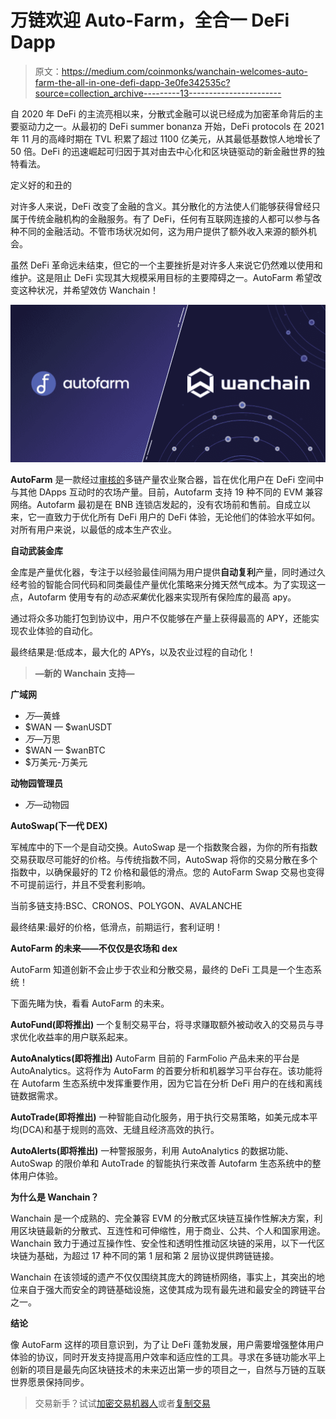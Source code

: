 # 万链欢迎 Auto-Farm，全合一 DeFi Dapp

> 原文：<https://medium.com/coinmonks/wanchain-welcomes-auto-farm-the-all-in-one-defi-dapp-3e0fe342535c?source=collection_archive---------13----------------------->

自 2020 年 DeFi 的主流亮相以来，分散式金融可以说已经成为加密革命背后的主要驱动力之一。从最初的 DeFi summer bonanza 开始，DeFi protocols 在 2021 年 11 月的高峰时期在 TVL 积累了超过 1100 亿美元，从其最低基数惊人地增长了 50 倍。DeFi 的迅速崛起可归因于其对由去中心化和区块链驱动的新金融世界的独特看法。

定义好的和丑的

对许多人来说，DeFi 改变了金融的含义。其分散化的方法使人们能够获得曾经只属于传统金融机构的金融服务。有了 DeFi，任何有互联网连接的人都可以参与各种不同的金融活动。不管市场状况如何，这为用户提供了额外收入来源的额外机会。

虽然 DeFi 革命远未结束，但它的一个主要挫折是对许多人来说它仍然难以使用和维护。这是阻止 DeFi 实现其大规模采用目标的主要障碍之一。AutoFarm 希望改变这种状况，并希望效仿 Wanchain！

![](img/caf0d480d94ee86f1a799de781d7e744.png)

**AutoFarm** 是一款经过[审核的](https://github.com/autofarmnetwork/autofarm_audits/blob/main/CertiK%20Audit%20Report%20040521.pdf)多链产量农业聚合器，旨在优化用户在 DeFi 空间中与其他 DApps 互动时的农场产量。目前，Autofarm 支持 19 种不同的 EVM 兼容网络。Autofarm 最初是在 BNB 连锁店发起的，没有农场前和售前。自成立以来，它一直致力于优化所有 DeFi 用户的 DeFi 体验，无论他们的体验水平如何。对所有用户来说，以最低的成本生产农业。

**自动武装金库**

金库是产量优化器，专注于以经验最佳间隔为用户提供**自动复利**产量，同时通过久经考验的智能合同代码和同类最佳产量优化策略来分摊天然气成本。为了实现这一点，Autofarm 使用专有的*动态采集*优化器来实现所有保险库的最高 apy。

通过将众多功能打包到协议中，用户不仅能够在产量上获得最高的 APY，还能实现农业体验的自动化。

最终结果是:低成本，最大化的 APYs，以及农业过程的自动化！

> **—新的 Wanchain 支持—**

**广域网**

*   $万—$黄蜂
*   $WAN — $wanUSDT
*   $万—$万思
*   $WAN — $wanBTC
*   $万美元-万美元

**动物园管理员**

*   $万—$动物园

**AutoSwap(下一代 DEX)**

军械库中的下一个是自动交换。AutoSwap 是一个指数聚合器，为你的所有指数交易获取尽可能好的价格。与传统指数不同，AutoSwap 将你的交易分散在多个指数中，以确保最好的 T2 价格和最低的滑点。您的 AutoFarm Swap 交易也变得不可提前运行，并且不受套利影响。

当前多链支持:BSC、CRONOS、POLYGON、AVALANCHE

最终结果:最好的价格，低滑点，前期运行，套利证明！

**AutoFarm 的未来——不仅仅是农场和 dex**

AutoFarm 知道创新不会止步于农业和分散交易，最终的 DeFi 工具是一个生态系统！

下面先睹为快，看看 AutoFarm 的未来。

**AutoFund(即将推出)**
一个复制交易平台，将寻求赚取额外被动收入的交易员与寻求优化收益率的用户联系起来。

**AutoAnalytics(即将推出)**
AutoFarm 目前的 FarmFolio 产品未来的平台是 AutoAnalytics。这将作为 AutoFarm 的首要分析和机器学习平台存在。该功能将在 Autofarm 生态系统中发挥重要作用，因为它旨在分析 DeFi 用户的在线和离线链数据需求。

**AutoTrade(即将推出)**
一种智能自动化服务，用于执行交易策略，如美元成本平均(DCA)和基于规则的高效、无缝且经济高效的执行。

**AutoAlerts(即将推出)**
一种警报服务，利用 AutoAnalytics 的数据功能、AutoSwap 的限价单和 AutoTrade 的智能执行来改善 Autofarm 生态系统中的整体用户体验。

**为什么是 Wanchain？**

Wanchain 是一个成熟的、完全兼容 EVM 的分散式区块链互操作性解决方案，利用区块链最新的分散式、互连性和可伸缩性，用于商业、公共、个人和国家用途。Wanchain 致力于通过互操作性、安全性和透明性推动区块链的采用，以下一代区块链为基础，为超过 17 种不同的第 1 层和第 2 层协议提供跨链链接。

Wanchain 在该领域的遗产不仅仅围绕其庞大的跨链桥网络，事实上，其突出的地位来自于强大而安全的跨链基础设施，这使其成为现有最先进和最安全的跨链平台之一。

**结论**

像 AutoFarm 这样的项目意识到，为了让 DeFi 蓬勃发展，用户需要增强整体用户体验的协议，同时开发支持提高用户效率和适应性的工具。寻求在多链功能水平上创新的项目是最先向区块链技术的未来迈出第一步的项目之一，自然与万链的互联世界愿景保持同步。

> 交易新手？试试[加密交易机器人](/coinmonks/crypto-trading-bot-c2ffce8acb2a)或者[复制交易](/coinmonks/top-10-crypto-copy-trading-platforms-for-beginners-d0c37c7d698c)
